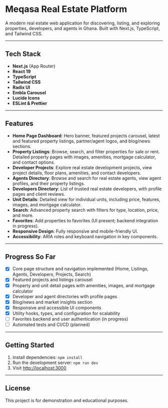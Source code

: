# Meqasa Real Estate Platform

A modern real estate web application for discovering, listing, and exploring properties, developers, and agents in Ghana. Built with Next.js, TypeScript, and Tailwind CSS.

---

## Tech Stack

- **Next.js** (App Router)
- **React 19**
- **TypeScript**
- **Tailwind CSS**
- **Radix UI**
- **Embla Carousel**
- **Lucide Icons**
- **ESLint & Prettier**

---

## Features

- **Home Page Dashboard**: Hero banner, featured projects carousel, latest and featured property listings, partner/agent logos, and blog/news sections.
- **Property Listings**: Browse, search, and filter properties for sale or rent. Detailed property pages with images, amenities, mortgage calculator, and contact options.
- **Developer Projects**: Explore real estate development projects, view project details, floor plans, amenities, and contact developers.
- **Agents Directory**: Browse and search for real estate agents, view agent profiles, and their property listings.
- **Developers Directory**: List of trusted real estate developers, with profile pages and client reviews.
- **Unit Details**: Detailed view for individual units, including price, features, images, and mortgage calculator.
- **Search**: Advanced property search with filters for type, location, price, and more.
- **Favorites**: Add properties to favorites (UI present; backend integration in progress).
- **Responsive Design**: Fully responsive and mobile-friendly UI.
- **Accessibility**: ARIA roles and keyboard navigation in key components.

---

## Progress So Far

- [x] Core page structure and navigation implemented (Home, Listings, Agents, Developers, Projects, Search)
- [x] Featured projects and listings carousel
- [x] Property and unit detail pages with amenities, images, and mortgage calculator
- [x] Developer and agent directories with profile pages
- [x] Blog/news and market insights section
- [x] Responsive and accessible UI components
- [x] Utility hooks, types, and configuration for scalability
- [ ] Favorites backend and user authentication (in progress)
- [ ] Automated tests and CI/CD (planned)

---

## Getting Started

1. Install dependencies: `npm install`
2. Run the development server: `npm run dev`
3. Visit [http://localhost:3000](http://localhost:3000)

---

## License

This project is for demonstration and educational purposes.
